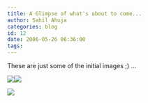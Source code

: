 ```yaml
---
title: A Glimpse of what's about to come...
author: Sahil Ahuja
categories: blog
id: 12
date: 2006-05-26 06:36:00
tags:
---
```


These are just some of the initial images ;) ...

[![](http://photos1.blogger.com/blogger/6089/2676/320/Screenshot-2.0.png)](http://photos1.blogger.com/blogger/6089/2676/1600/Screenshot-2.0.png)[![](http://photos1.blogger.com/blogger/6089/2676/320/Screenshot.0.png)](http://photos1.blogger.com/blogger/6089/2676/1600/Screenshot.0.png)

[![](http://photos1.blogger.com/blogger/6089/2676/320/Screenshot-1.0.png)](http://photos1.blogger.com/blogger/6089/2676/1600/Screenshot-1.0.png)

<span style="font-size:100%;"></span>